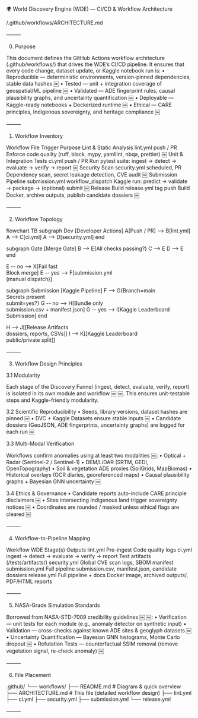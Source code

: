 🌍 World Discovery Engine (WDE) — CI/CD & Workflow Architecture

/.github/workflows/ARCHITECTURE.md

⸻

0. Purpose

This document defines the GitHub Actions workflow architecture (.github/workflows/) that drives the WDE’s CI/CD pipeline.
It ensures that every code change, dataset update, or Kaggle notebook run is:
	•	Reproducible — deterministic environments, version-pinned dependencies, stable data hashes ￼
	•	Tested — unit + integration coverage of geospatial/ML pipeline ￼
	•	Validated — ADE fingerprint rules, causal plausibility graphs, and uncertainty quantification ￼
	•	Deployable — Kaggle-ready notebooks + Dockerized runtime ￼
	•	Ethical — CARE principles, Indigenous sovereignty, and heritage compliance ￼

⸻

1. Workflow Inventory

Workflow	File	Trigger	Purpose
Lint & Static Analysis	lint.yml	push / PR	Enforce code quality (ruff, black, mypy, yamllint, nbqa, prettier) ￼
Unit & Integration Tests	ci.yml	push / PR	Run pytest suite: ingest → detect → evaluate → verify → report ￼
Security Scan	security.yml	scheduled, PR	Dependency scan, secret leakage detection, CVE audit ￼
Submission Pipeline	submission.yml	workflow_dispatch	Kaggle run: predict → validate → package → (optional) submit ￼
Release Build	release.yml	tag push	Build Docker, archive outputs, publish candidate dossiers ￼


⸻

2. Workflow Topology

flowchart TB
  subgraph Dev [Developer Actions]
    A[Push / PR] --> B[lint.yml]
    A --> C[ci.yml]
    A --> D[security.yml]
  end

  subgraph Gate [Merge Gate]
    B --> E{All checks passing?}
    C --> E
    D --> E
  end

  E -- no --> X[Fail fast<br/>Block merge]
  E -- yes --> F[submission.yml<br/>(manual dispatch)]

  subgraph Submission [Kaggle Pipeline]
    F --> G{Branch=main<br/>Secrets present<br/>submit=yes?}
    G -- no --> H[Bundle only<br/>submission.csv + manifest.json]
    G -- yes --> I[Kaggle Leaderboard Submission]
  end

  H --> J[[Release Artifacts<br/>dossiers, reports, CSVs]]
  I --> K[[Kaggle Leaderboard<br/>public/private split]]


⸻

3. Workflow Design Principles

3.1 Modularity

Each stage of the Discovery Funnel (ingest, detect, evaluate, verify, report) is isolated in its own module and workflow ￼ ￼.
This ensures unit-testable steps and Kaggle-friendly modularity.

3.2 Scientific Reproducibility
	•	Seeds, library versions, dataset hashes are pinned ￼
	•	DVC + Kaggle Datasets ensure stable inputs ￼
	•	Candidate dossiers (GeoJSON, ADE fingerprints, uncertainty graphs) are logged for each run ￼

3.3 Multi-Modal Verification

Workflows confirm anomalies using at least two modalities ￼:
	•	Optical + Radar (Sentinel-2 / Sentinel-1)
	•	DEM/LiDAR (SRTM, GEDI, OpenTopography)
	•	Soil & vegetation ADE proxies (SoilGrids, MapBiomas)
	•	Historical overlays (OCR diaries, georeferenced maps)
	•	Causal plausibility graphs + Bayesian GNN uncertainty ￼

3.4 Ethics & Governance
	•	Candidate reports auto-include CARE principle disclaimers ￼
	•	Sites intersecting Indigenous land trigger sovereignty notices ￼
	•	Coordinates are rounded / masked unless ethical flags are cleared ￼

⸻

4. Workflow-to-Pipeline Mapping

Workflow	WDE Stage(s)	Outputs
lint.yml	Pre-ingest	Code quality logs
ci.yml	ingest → detect → evaluate → verify → report	Test artifacts (/tests/artifacts/)
security.yml	Global	CVE scan logs, SBOM manifest
submission.yml	Full pipeline	submission.csv, manifest.json, candidate dossiers
release.yml	Full pipeline + docs	Docker image, archived outputs/, PDF/HTML reports


⸻

5. NASA-Grade Simulation Standards

Borrowed from NASA-STD-7009 credibility guidelines ￼ ￼:
	•	Verification — unit tests for each module (e.g., anomaly detector on synthetic input)
	•	Validation — cross-checks against known ADE sites & geoglyph datasets ￼
	•	Uncertainty Quantification — Bayesian GNN histograms, Monte Carlo dropout ￼
	•	Refutation Tests — counterfactual SSIM removal (remove vegetation signal, re-check anomaly) ￼

⸻

6. File Placement

.github/
 └── workflows/
      ├── README.md              # Diagram & quick overview
      ├── ARCHITECTURE.md        # This file (detailed workflow design)
      ├── lint.yml
      ├── ci.yml
      ├── security.yml
      ├── submission.yml
      └── release.yml


⸻